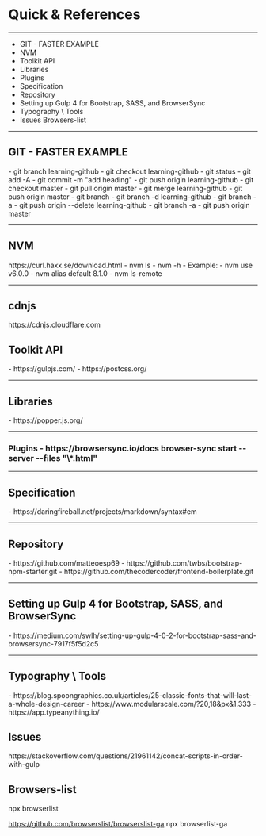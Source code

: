 # Quick & References

---

- GIT - FASTER EXAMPLE
- NVM
- Toolkit API
- Libraries
- Plugins
- Specification
- Repository
- Setting up Gulp 4 for Bootstrap, SASS, and BrowserSync
- Typography \ Tools
- Issues
  Browsers-list

---

<h2>GIT - FASTER EXAMPLE</h2>
  - git branch learning-github
  - git checkout learning-github
  - git status
  - git add -A
  - git commit -m "add heading"
  - git push origin learning-github
  - git checkout master
  - git pull origin master
  - git merge learning-github
  - git push origin master
  - git branch
  - git branch -d learning-github
  - git branch -a
  - git push origin --delete learning-github
  - git branch -a
  - git push origin master

---

  <h2>NVM</h2>
  https://curl.haxx.se/download.html
 - nvm ls 
 - nvm -h
 - Example:
  - nvm use v6.0.0
  - nvm alias default 8.1.0 
  - nvm ls-remote

---

<h2>cdnjs</h2>
 https://cdnjs.cloudflare.com

<h2>Toolkit API</h2>
  - https://gulpjs.com/
  - https://postcss.org/

---

<h2>Libraries</h2>
  - https://popper.js.org/

---

<h3>Plugins</he>  
  - https://browsersync.io/docs
     browser-sync start --server --files "\*.html"

---

<h2>Specification</h2>
  - https://daringfireball.net/projects/markdown/syntax#em

---

<h2>Repository</h2>
  - https://github.com/matteoesp69
  - https://github.com/twbs/bootstrap-npm-starter.git
  - https://github.com/thecodercoder/frontend-boilerplate.git

---

<h2>Setting up Gulp 4 for Bootstrap, SASS, and BrowserSync</h2>
 - https://medium.com/swlh/setting-up-gulp-4-0-2-for-bootstrap-sass-and-browsersync-7917f5f5d2c5

---

<h2>Typography \ Tools</h2>
  - https://blog.spoongraphics.co.uk/articles/25-classic-fonts-that-will-last-a-whole-design-career
  - https://www.modularscale.com/?20,18&px&1.333
  - https://app.typeanything.io/

<h2>Issues</h2>
https://stackoverflow.com/questions/21961142/concat-scripts-in-order-with-gulp

<h2>Browsers-list</h2>
npx browserlist

https://github.com/browserslist/browserslist-ga
npx browserlist-ga
